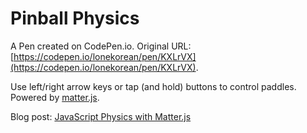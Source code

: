 # Pinball Physics

A Pen created on CodePen.io. Original URL: [https://codepen.io/lonekorean/pen/KXLrVX](https://codepen.io/lonekorean/pen/KXLrVX).

Use left/right arrow keys or tap (and hold) buttons to control paddles. Powered by [matter.js](http://brm.io/matter-js/).

Blog post: [JavaScript Physics with Matter.js](http://codersblock.com/blog/javascript-physics-with-matter-js/)
